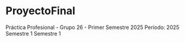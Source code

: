 # ProyectoFinal

Práctica Profesional - Grupo 26 - Primer Semestre 2025
Período: 2025 Semestre 1 Semestre 1
